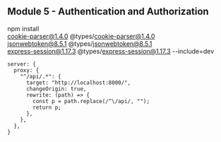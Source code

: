 ## Module 5 - Authentication and Authorization

npm install \
cookie-parser@1.4.0 @types/cookie-parser@1.4.0 \
jsonwebtoken@8.5.1 @types/jsonwebtoken@8.5.1 \
express-session@1.17.3 @types/express-session@1.17.3 --include=dev

```
server: {
  proxy: {
    "^/api/.*": {
      target: "http://localhost:8000/",
      changeOrigin: true,
      rewrite: (path) => {
        const p = path.replace(/^\/api/, "");
        return p;
      },
    },
  },
}
```

